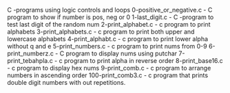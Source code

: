 C -programs using logic controls and loops
0-positive_or_negative.c - C program to show if number is pos, neg or 0
1-last_digit.c - C -program to test last digit of the random num
2-print_alphabet.c - c program to print alphabets
3-print_alphabets.c - c program to print both upper and lowercase alphabets
4-print_alphabt.c - c program to print lower alpha without q and e
5-print_numbers.c - c program to print nums from 0-9
6-print_numberz.c - C program to display nums using putchar
7-print_tebahpla.c - c program to print alpha in reverse order
8-print_base16.c - c program to display hex nums
9-print_comb.c - c program to arrange numbers in ascending order
100-print_comb3.c - c program that prints double digit numbers with out repetitions.